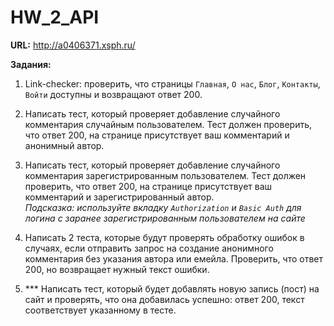 # HW_2_API

**URL:** http://a0406371.xsph.ru/

**Задания:**

1. Link-checker: проверить, что страницы `Главная`, `О нас`, `Блог`, `Контакты`, `Войти` доступны и возвращают ответ 200.

2. Написать тест, который проверяет добавление случайного комментария случайным пользователем. Тест должен проверить, что ответ 200, на странице присутствует ваш комментарий и анонимный автор.

3. Написать тест, который проверяет добавление случайного комментария зарегистрированным пользователем. Тест должен проверить, что ответ 200, на странице присутствует ваш комментарий и зарегистрированный автор.   
*Подсказка: используйте вкладку `Authorization` и `Basic Auth` для логина с заранее зарегистрированным пользователем на сайте*

4. Написать 2 теста, которые будут проверять обработку ошибок в случаях, если отправить запрос на создание анонимного комментария без указания автора или емейла. Проверить, что ответ 200, но возвращает нужный текст ошибки.

5. *** Написать тест, который будет добавлять новую запись (пост) на сайт и проверять, что она добавилась успешно: ответ 200, текст соответствует указанному в тесте.
